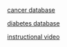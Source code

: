 [cancer database](https://www.kaggle.com/code/vikasukani/breast-cancer-prediction-using-machine-learning/input)

[diabetes database](https://www.kaggle.com/datasets/uciml/pima-indians-diabetes-database)

[instructional video](https://ihsdubai-my.sharepoint.com/:v:/g/personal/41583_ihsdubai_org/EQg3EgX5Et5DuzK_Fd7UvFwBubg_UZV_CrOGJebLn9Rryw?e=OpybYV)

